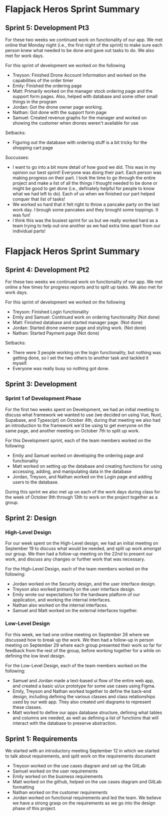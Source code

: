 # Flapjack Heros Sprint Summary #
## Sprint 5: Development Pt3
For these two weeks we continued work on functionality of our app. We met online that Monday night (i.e., the first night of the sprint) to make sure each person knew what needed to be done and gave out tasks to do. We also met for work days. 

For this sprint of development we worked on the following
* Treyson: Finished Drone Account Information and worked on the capabilities of the order timer
* Emily: Finished the ordering page
* Matt: Primarily worked on the manager stock ordering page and the support form pages. Also, helped with database and some other small things in the program
* Jordan: Got the drone owner page working.
* Nathan: Got done with the support form page
* Samuel: Created revenue graphs for the manager and worked on showing the customer when drones weren't available for use

Setbacks: 
* Figuring out the database with ordering stuff is a bit tricky for the shopping cart page 

Succusses:
* I want to go into a bit more detail of how good we did. This was in my opinion our best sprint! Everyone was doing their part. Each person was making progress on their part. I took the time to go through the entire project and make a list of all the things I thought needed to be done or might be good to get done (i.e., definately helpful for people to know what we had left to do). Each of us when we finished our part helped conquer that list of tasks!
* We worked so hard that it felt right to throw a pancake party on the last work day. I brough some pancakes and they brought some toppings. It was fun!
* I think this was the busiest sprint for us but we really worked hard as a team trying to help out one another as we had extra time apart from our individual parts!

# Flapjack Heros Sprint Summary #
## Sprint 4: Development Pt2
For these two weeks we continued work on functionality of our app. We met online a few times for progress reports and to split up tasks. We also met for work days. 

For this sprint of development we worked on the following
* Treyson: Finished Login functionality
* Emily and Samuel: Continued work on ordering functionality (Not done)
* Matt: Finished database and started manager page. (Not done) 
* Jordan: Started drone owener page and styling work. (Not done)
* Nathan: Started Payment page (Not done)

Setbacks: 
* There were 3 people working on the login functionality, but nothing was getting done, so I set the two others to another task and tackled it myself. 
* Everyone was really busy so nothing got done.

## Sprint 3: Development

### Sprint 1 of Development Phase ###
For the first two weeks spent on Development, we had an initial meeting to discuss what framework we wanted to use (we decided on using Vue, Nuxt, Supabase, and Typescipt) on October 4th, during that meeting we also had an introduction to the framework we'd be using to get everyone on the same page, and another meeting on October 7th to split up work.

For this Development sprint, each of the team members worked on the following:
* Emily and Samuel worked on developing the ordering page and functionality
* Matt worked on setting up the database and creating functions for using accessing, adding, and manipulating data in the database
* Jordan, Treyson, and Nathan worked on the Login page and adding users to the database.

During this sprint we also met up on each of the work days during class for the week of October 9th through 13th to work on the project together as a group.


## Sprint 2: Design ##

### High-Level Design ###
For our week spent on the High-Level design, we had an initial meeting on September 19 to discuss what would be needed, and split up work amongst our group. We then had a follow-up meeting on the 22nd to present our work, and discuss any changes or further work that was necessary.

For the High-Level Design, each of the team members worked on the following:
*   Jordan worked on the Security design, and the user interface design.
*   Treyson also worked primarily on the user interface design.
*   Emily wrote our expectations for the hardware platform of our application, and working the internal interfaces.
*   Nathan also worked on the internal interfaces.
*   Samuel and Matt worked on the external interfaces together.

### Low-Level Design ###
For this week, we had one online meeting on September 26 where we discussed how to break up the work. We then had a follow-up in person meeting on September 29 where each group presented their work so far for feedback from the rest of the group, before working together for a while on defining the low level design.

For the Low-Level Design, each of the team members worked on the following:
*   Samuel and Jordan made a text-based ui flow of the entire web app, and created a basic ui/ux prototype for some use cases using Figma.
*   Emily, Treyson and Nathan worked together to define the back-end design, including defining the various classes and class relationships used by our web app. They also created uml diagrams to represent these classes.
*   Matt worked to define our apps database structure, defining what tables and columns are needed, as well as defining a list of functions that will interact with the database to preserve abstraction.



## Sprint 1: Requirements ##
We started with an introductory meeting September 12 in which we started to talk about requirements, and split work on the requirements document

*   Treyson worked on the use cases diagram and set up the GitLab
*   Samuel worked on the user requirements
*   Emily worked on the business requirements
*   Matt worked on the github, helped on the use cases diagram and GitLab formatting
*   Nathan worked on the customer requirements
*   Jordan worked on functional requirements and led the team.
We believe we have a strong grasp on the requirements as we go into the design phase of this project. 


